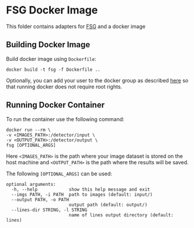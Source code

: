 # FSG Docker Image
This folder contains adapters for [FSG](https://github.com/iago-suarez/FSG) and a docker image
## Building Docker Image
Build docker image using `Dockerfile`:
```
docker build -t fsg -f Dockerfile ..
```
Optionally, you can add your user to the docker group as described [here](https://docs.docker.com/engine/install/linux-postinstall/) so that running docker does not require root rights.
## Running Docker Container
To run the container use the following command:
```
docker run --rm \
-v <IMAGES_PATH>:/detector/input \
-v <OUTPUT_PATH>:/detector/output \
fsg [OPTIONAL_ARGS]
```

Here `<IMAGES_PATH>` is the path where your image dataset is stored on the host machine and `<OUTPUT_PATH>` is the path where the results will be saved.

The following `[OPTIONAL_ARGS]` can be used:
```
optional arguments:
  -h, --help            show this help message and exit
  --imgs PATH, -i PATH  path to images (default: input/)
  --output PATH, -o PATH
                        output path (default: output/)
  --lines-dir STRING, -l STRING
                        name of lines output directory (default: lines)
```